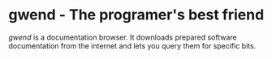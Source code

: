 gwend - The programer's best friend
====================================

*gwend* is a documentation browser. It downloads prepared software
documentation from the internet and lets you query them for specific bits.
